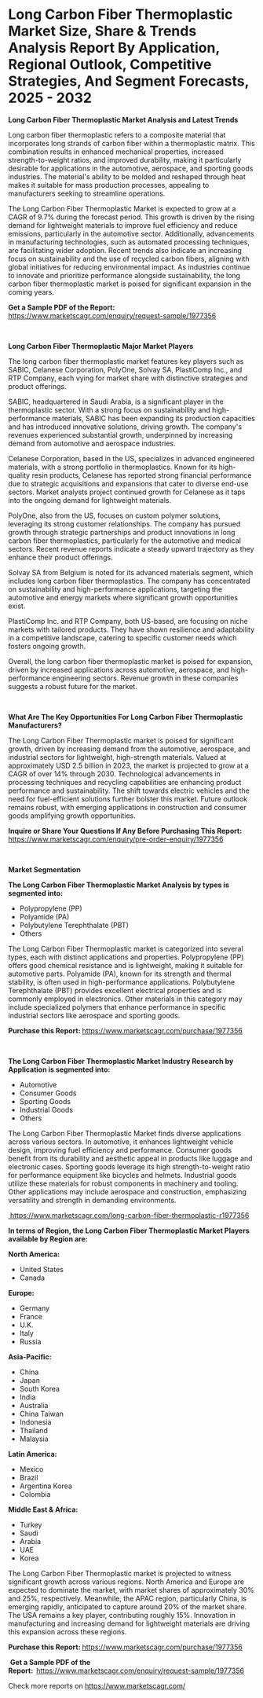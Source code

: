 <p><h1>Long Carbon Fiber Thermoplastic Market Size, Share & Trends Analysis Report By Application, Regional Outlook, Competitive Strategies, And Segment Forecasts, 2025 - 2032</h1></p><p><strong>Long Carbon Fiber Thermoplastic Market Analysis and Latest Trends</strong></p>
<p><p>Long carbon fiber thermoplastic refers to a composite material that incorporates long strands of carbon fiber within a thermoplastic matrix. This combination results in enhanced mechanical properties, increased strength-to-weight ratios, and improved durability, making it particularly desirable for applications in the automotive, aerospace, and sporting goods industries. The material's ability to be molded and reshaped through heat makes it suitable for mass production processes, appealing to manufacturers seeking to streamline operations.</p><p>The Long Carbon Fiber Thermoplastic Market is expected to grow at a CAGR of 9.7% during the forecast period. This growth is driven by the rising demand for lightweight materials to improve fuel efficiency and reduce emissions, particularly in the automotive sector. Additionally, advancements in manufacturing technologies, such as automated processing techniques, are facilitating wider adoption. Recent trends also indicate an increasing focus on sustainability and the use of recycled carbon fibers, aligning with global initiatives for reducing environmental impact. As industries continue to innovate and prioritize performance alongside sustainability, the long carbon fiber thermoplastic market is poised for significant expansion in the coming years.</p></p>
<p><strong>Get a Sample PDF of the Report:&nbsp;</strong> <a href="https://www.marketscagr.com/enquiry/request-sample/1977356?utm_campaign=2042&utm_medium=2&utm_source=Github&utm_content=ia&utm_term=04022025&utm_id=long-carbon-fiber-thermoplastic">https://www.marketscagr.com/enquiry/request-sample/1977356</a></p>
<p>&nbsp;</p>
<p><strong>Long Carbon Fiber Thermoplastic Major Market Players</strong></p>
<p><p>The long carbon fiber thermoplastic market features key players such as SABIC, Celanese Corporation, PolyOne, Solvay SA, PlastiComp Inc., and RTP Company, each vying for market share with distinctive strategies and product offerings.</p><p>SABIC, headquartered in Saudi Arabia, is a significant player in the thermoplastic sector. With a strong focus on sustainability and high-performance materials, SABIC has been expanding its production capacities and has introduced innovative solutions, driving growth. The company's revenues experienced substantial growth, underpinned by increasing demand from automotive and aerospace industries.</p><p>Celanese Corporation, based in the US, specializes in advanced engineered materials, with a strong portfolio in thermoplastics. Known for its high-quality resin products, Celanese has reported strong financial performance due to strategic acquisitions and expansions that cater to diverse end-use sectors. Market analysts project continued growth for Celanese as it taps into the ongoing demand for lightweight materials.</p><p>PolyOne, also from the US, focuses on custom polymer solutions, leveraging its strong customer relationships. The company has pursued growth through strategic partnerships and product innovations in long carbon fiber thermoplastics, particularly for the automotive and medical sectors. Recent revenue reports indicate a steady upward trajectory as they enhance their product offerings.</p><p>Solvay SA from Belgium is noted for its advanced materials segment, which includes long carbon fiber thermoplastics. The company has concentrated on sustainability and high-performance applications, targeting the automotive and energy markets where significant growth opportunities exist. </p><p>PlastiComp Inc. and RTP Company, both US-based, are focusing on niche markets with tailored products. They have shown resilience and adaptability in a competitive landscape, catering to specific customer needs which fosters ongoing growth.</p><p>Overall, the long carbon fiber thermoplastic market is poised for expansion, driven by increased applications across automotive, aerospace, and high-performance engineering sectors. Revenue growth in these companies suggests a robust future for the market.</p></p>
<p>&nbsp;</p>
<p><strong>What Are The Key Opportunities For Long Carbon Fiber Thermoplastic Manufacturers?</strong></p>
<p><p>The Long Carbon Fiber Thermoplastic market is poised for significant growth, driven by increasing demand from the automotive, aerospace, and industrial sectors for lightweight, high-strength materials. Valued at approximately USD 2.5 billion in 2023, the market is projected to grow at a CAGR of over 14% through 2030. Technological advancements in processing techniques and recycling capabilities are enhancing product performance and sustainability. The shift towards electric vehicles and the need for fuel-efficient solutions further bolster this market. Future outlook remains robust, with emerging applications in construction and consumer goods amplifying growth opportunities.</p></p>
<p><strong>Inquire or Share Your Questions If Any Before Purchasing This Report:</strong> <a href="https://www.marketscagr.com/enquiry/pre-order-enquiry/1977356?utm_campaign=2042&utm_medium=2&utm_source=Github&utm_content=ia&utm_term=04022025&utm_id=long-carbon-fiber-thermoplastic">https://www.marketscagr.com/enquiry/pre-order-enquiry/1977356</a></p>
<p>&nbsp;</p>
<p><strong>Market Segmentation</strong></p>
<p><strong>The Long Carbon Fiber Thermoplastic Market Analysis by types is segmented into:</strong></p>
<p><ul><li>Polypropylene (PP)</li><li>Polyamide (PA)</li><li>Polybutylene Terephthalate (PBT)</li><li>Others</li></ul></p>
<p><p>The Long Carbon Fiber Thermoplastic market is categorized into several types, each with distinct applications and properties. Polypropylene (PP) offers good chemical resistance and is lightweight, making it suitable for automotive parts. Polyamide (PA), known for its strength and thermal stability, is often used in high-performance applications. Polybutylene Terephthalate (PBT) provides excellent electrical properties and is commonly employed in electronics. Other materials in this category may include specialized polymers that enhance performance in specific industrial sectors like aerospace and sporting goods.</p></p>
<p><strong>Purchase this Report:&nbsp;</strong><a href="https://www.marketscagr.com/purchase/1977356?utm_campaign=2042&utm_medium=2&utm_source=Github&utm_content=ia&utm_term=04022025&utm_id=long-carbon-fiber-thermoplastic">https://www.marketscagr.com/purchase/1977356</a></p>
<p>&nbsp;</p>
<p><strong>The Long Carbon Fiber Thermoplastic Market Industry Research by Application is segmented into:</strong></p>
<p><ul><li>Automotive</li><li>Consumer Goods</li><li>Sporting Goods</li><li>Industrial Goods</li><li>Others</li></ul></p>
<p><p>The Long Carbon Fiber Thermoplastic Market finds diverse applications across various sectors. In automotive, it enhances lightweight vehicle design, improving fuel efficiency and performance. Consumer goods benefit from its durability and aesthetic appeal in products like luggage and electronic cases. Sporting goods leverage its high strength-to-weight ratio for performance equipment like bicycles and helmets. Industrial goods utilize these materials for robust components in machinery and tooling. Other applications may include aerospace and construction, emphasizing versatility and strength in demanding environments.</p></p>
<p><a href="https://www.marketscagr.com/long-carbon-fiber-thermoplastic-r1977356?utm_campaign=2042&utm_medium=2&utm_source=Github&utm_content=ia&utm_term=04022025&utm_id=long-carbon-fiber-thermoplastic">&nbsp;https://www.marketscagr.com/long-carbon-fiber-thermoplastic-r1977356</a></p>
<p><strong>In terms of Region, the Long Carbon Fiber Thermoplastic Market Players available by Region are:</strong></p>
<p>
    <p> <strong> North America: </strong>
        <ul>
            <li>United States</li>
            <li>Canada</li>
        </ul>
        </p> 
    <p> <strong> Europe: </strong>
        <ul>
            <li>Germany</li>
            <li>France</li>
            <li>U.K.</li>
            <li>Italy</li>
            <li>Russia</li>
        </ul>
        </p> 
    <p> <strong> Asia-Pacific: </strong>
        <ul>
            <li>China</li>
            <li>Japan</li>
            <li>South Korea</li>
            <li>India</li>
            <li>Australia</li>
            <li>China Taiwan</li>
            <li>Indonesia</li>
            <li>Thailand</li>
            <li>Malaysia</li>
        </ul>
        </p> 
    <p> <strong> Latin America: </strong>
        <ul>
            <li>Mexico</li>
            <li>Brazil</li>
            <li>Argentina Korea</li>
            <li>Colombia</li>
        </ul>
        </p> 
    <p> <strong> Middle East & Africa: </strong>
        <ul>
            <li>Turkey</li>
            <li>Saudi</li>
            <li>Arabia</li>
            <li>UAE</li>
            <li>Korea</li>
        </ul>
    </p>
    </p>
<p><p>The Long Carbon Fiber Thermoplastic market is projected to witness significant growth across various regions. North America and Europe are expected to dominate the market, with market shares of approximately 30% and 25%, respectively. Meanwhile, the APAC region, particularly China, is emerging rapidly, anticipated to capture around 20% of the market share. The USA remains a key player, contributing roughly 15%. Innovation in manufacturing and increasing demand for lightweight materials are driving this expansion across these regions.</p></p>
<p><strong>Purchase this Report: </strong><a href="https://www.marketscagr.com/purchase/1977356?utm_campaign=2042&utm_medium=2&utm_source=Github&utm_content=ia&utm_term=04022025&utm_id=long-carbon-fiber-thermoplastic">https://www.marketscagr.com/purchase/1977356</a></p>
<p>&nbsp;<strong>Get a Sample PDF of the Report:&nbsp;&nbsp;</strong><a href="https://www.marketscagr.com/enquiry/request-sample/1977356?utm_campaign=2042&utm_medium=2&utm_source=Github&utm_content=ia&utm_term=04022025&utm_id=long-carbon-fiber-thermoplastic">https://www.marketscagr.com/enquiry/request-sample/1977356</a></p>
<p><strong></strong></p>
<p>Check more reports on <a href="https://www.marketscagr.com/?utm_campaign=2042&utm_medium=2&utm_source=Github&utm_content=ia&utm_term=04022025&utm_id=long-carbon-fiber-thermoplastic">https://www.marketscagr.com/</a></p>